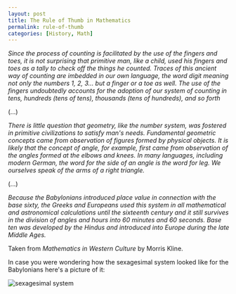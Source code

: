 ```yaml
---
layout: post
title: The Rule of Thumb in Mathematics
permalink: rule-of-thumb
categories: [History, Math]
---
```


*Since the process of counting is facilitated by the use of the fingers
and toes, it is not surprising that primitive man, like a child, used
his fingers and toes as a tally to check off the things he counted.
Traces of this ancient way of counting are imbedded in our own language,
the word digit meaning not only the numbers 1, 2, 3... but a finger or a
toe as well. The use of the fingers undoubtedly accounts for the
adoption of our system of counting in tens, hundreds (tens of tens),
thousands (tens of hundreds), and so forth*

(...)

*There is little question that geometry, like the number system, was
fostered in primitive civilizations to satisfy man's needs. Fundamental
geometric concepts came from observation of figures formed by physical
objects. It is likely that the concept of angle, for example, first came
from observation of the angles formed at the elbows and knees. In many
languages, including modern German, the word for the side of an angle is
the word for leg. We ourselves speak of the arms of a right triangle.*

(...)

*Because the Babylonians introduced place value in connection with the
base sixty, the Greeks and Europeans used this system in all
mathematical and astronomical calculations until the sixteenth century
and it still survives in the division of angles and hours into 60
minutes and 60 seconds. Base ten was developed by the Hindus and
introduced into Europe during the late Middle Ages.*

Taken from *Mathematics in Western Culture* by Morris Kline.

In case you were wondering how the sexagesimal system looked like for the
Babylonians here's a picture of it:

![sexagesimal system](/notes/assets/sexagesimal.png)

